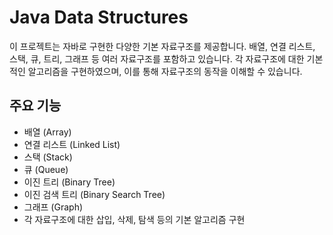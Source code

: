 # Java Data Structures

이 프로젝트는 자바로 구현한 다양한 기본 자료구조를 제공합니다. 배열, 연결 리스트, 스택, 큐, 트리, 그래프 등 여러 자료구조를 포함하고 있습니다. 각 자료구조에 대한 기본적인 알고리즘을 구현하였으며, 이를 통해 자료구조의 동작을 이해할 수 있습니다.

## 주요 기능

- 배열 (Array)
- 연결 리스트 (Linked List)
- 스택 (Stack)
- 큐 (Queue)
- 이진 트리 (Binary Tree)
- 이진 검색 트리 (Binary Search Tree)
- 그래프 (Graph)
- 각 자료구조에 대한 삽입, 삭제, 탐색 등의 기본 알고리즘 구현